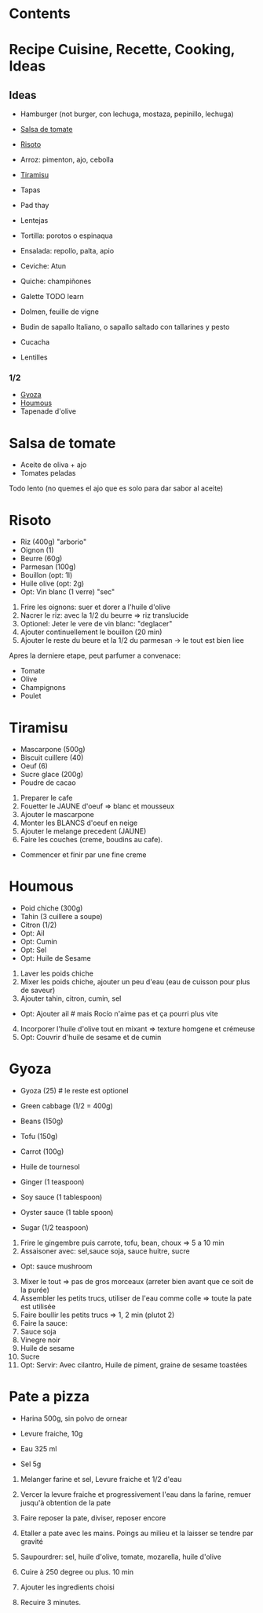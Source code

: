 # Contents


# Recipe Cuisine, Recette, Cooking, Ideas



## Ideas

* Hamburger (not burger, con lechuga, mostaza, pepinillo, lechuga)
* [Salsa de tomate](#salsa-de-tomate)
* [Risoto](#risoto)
* Arroz: pimenton, ajo, cebolla
* [Tiramisu](#tiramisu)
* Tapas
* Pad thay
* Lentejas
* Tortilla: porotos o espinaqua
* Ensalada: repollo, palta, apio
* Ceviche: Atun
* Quiche: champiñones

* Galette TODO learn
* Dolmen, feuille de vigne
* Budin de sapallo Italiano, o sapallo saltado con tallarines y pesto
* Cucacha
* Lentilles


### 1/2

* [Gyoza](#Gyoza)
* [Houmous](#Houmous)
* Tapenade d'olive


# Salsa de tomate

* Aceite de oliva + ajo
* Tomates peladas

Todo lento (no quemes el ajo que es solo para dar sabor al aceite)

# Risoto

* Riz (400g) "arborio"
* Oignon (1)
* Beurre (60g)
* Parmesan (100g)
* Bouillon (opt: 1l)
* Huile olive (opt: 2g)
* Opt: Vin blanc (1 verre) "sec"

1. Frire les oignons: suer et dorer a l'huile d'olive
2. Nacrer le riz: avec la 1/2 du beurre => riz translucide
3. Optionel: Jeter le vere de vin blanc: "deglacer"
4. Ajouter continuellement le bouillon (20 min)
5. Ajouter le reste du beure et la 1/2 du parmesan -> le tout est bien liee

Apres la derniere etape, peut parfumer a convenace:
* Tomate
* Olive
* Champignons
* Poulet

# Tiramisu

* Mascarpone (500g)
* Biscuit cuillere (40)
* Oeuf (6)
* Sucre glace (200g)
* Poudre de cacao

1. Preparer le cafe
2. Fouetter le JAUNE d'oeuf => blanc et mousseux
3. Ajouter le mascarpone
4. Monter les BLANCS d'oeuf en neige 
5. Ajouter le melange precedent (JAUNE)
6. Faire les couches (creme, boudins au cafe).
  * Commencer et finir par une fine creme

# Houmous

* Poid chiche (300g)
* Tahin (3 cuillere a soupe)
* Citron (1/2)
* Opt: Ail
* Opt: Cumin
* Opt: Sel
* Opt: Huile de Sesame

1. Laver les poids chiche
2. Mixer les poids chiche, ajouter un peu d'eau (eau de cuisson pour plus de saveur)
3. Ajouter tahin, citron, cumin, sel
  * Opt: Ajouter ail  # mais Rocío n'aime pas et ça pourri plus vite
4. Incorporer l'huile d'olive tout en mixant => texture homgene et crémeuse
5. Opt: Couvrir d'huile de sesame et de cumin


# Gyoza

* Gyoza (25)  # le reste est optionel

* Green cabbage (1/2 = 400g)
* Beans (150g)
* Tofu (150g)
* Carrot (100g)
* Huile de tournesol

* Ginger (1 teaspoon)
* Soy sauce (1 tablespoon)
* Oyster sauce (1 table spoon)
* Sugar (1/2 teaspoon)

1. Frire le gingembre puis carrote, tofu, bean, choux => 5 a 10 min
2. Assaisoner avec: sel,sauce soja, sauce huitre, sucre
  * Opt: sauce mushroom
3. Mixer le tout => pas de gros morceaux (arreter bien avant que ce soit de la purée)
4. Assembler les petits trucs, utiliser de l'eau comme colle => toute la pate est utilisée
5. Faire boullir les petits trucs => 1, 2 min (plutot 2)
6. Faire la sauce:
  1. Sauce soja
  2. Vinegre noir
  3. Huile de sesame
  4. Sucre
7. Opt: Servir: Avec cilantro, Huile de piment, graine de sesame toastées


# Pate a pizza

* Harina 500g, sin polvo de ornear
* Levure fraiche, 10g

* Eau 325 ml
* Sel 5g

1. Melanger farine et sel, Levure fraiche et 1/2 d'eau
2. Vercer la levure fraiche et progressivement l'eau dans la farine, remuer jusqu'à obtention de la pate
3. Faire reposer la pate, diviser, reposer encore


1. Etaller a pate avec les mains. Poings au milieu et la laisser se tendre par gravité
2. Saupourdrer: sel, huile d'olive, tomate, mozarella, huile d'olive
3. Cuire à 250 degree ou plus. 10 min
4. Ajouter les ingredients choisi
5. Recuire 3 minutes.
